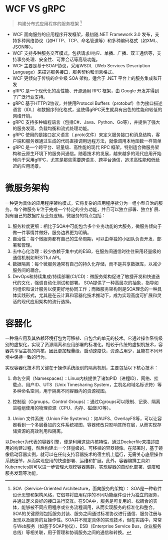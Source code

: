 

# WCF VS gRPC
>构建分布式应用程序的服务框架 [^1]
- WCF 面向服务的应用程序开发框架，最初随.NET Framework 3.0 发布，支持多种网络协议（如HTTP、TCP、命名管道等）和多种编码格式（如XML、JSON等）。
- WCF 支持多种服务交互模式，包括请求/响应、单播、广播、双工通信等，支持事务处理、安全性、可靠会话等高级功能。
- WCF 主要是基于SOAP协议，采用WSDL（Web Services Description Language）来描述服务接口，服务契约和消息格式。
- WCF 更倾向于传统的企业级 SOA 架构，适合于 .NET 平台上的服务集成和开发
- gRPC 是一个现代化的高性能、开源通用 RPC 框架，由 Google 开发并得到了广泛行业支持。
- gRPC 基于HTTP/2协议，并使用Protocol Buffers（protobuf）作为接口描述语言（IDL）和数据序列化格式，这使得gRPC天生就具有出色的性能和较低的网络开销。
- gRPC 支持多种编程语言（包括C#、Java、Python、Go等），并提供了强大的服务发现、负载均衡和流式处理功能。
- gRPC 使用的是接口定义语言（.proto文件）来定义服务接口和消息结构，客户端和服务器通过生成的代码直接调用远程方法，就像调用本地函数一样简单
- gRPC 是一个跨平台、轻量级、高性能的现代 RPC 框架，特别适合微服务架构和云原生环境下的服务间通信。随着技术的发展，越来越多的现代应用开始倾向于采用gRPC，尤其是那些需要跨语言、跨平台通信，追求高性能和低延迟的应用场景。


# 微服务架构
一种更为具体的应用程序架构模式，它将复杂的应用程序拆分为一组小型自治的服务。每个微服务专注于完成一个特定的业务功能，并且可以独立部署、独立扩展、拥有自己的数据库及业务逻辑。微服务的特点包括：

1. 服务粒度更细：相比于SOA中可能包含多个业务功能的大服务，微服务倾向于做一件事情并做好，服务边界更为明确。
2. 自治性：每个微服务都有自己的生命周期，可以由单独的小团队负责开发、部署和管理。
3. 去中心化治理：较少依赖于集中式的ESB，在服务间通信时往往采用轻量级的通信机制如RESTful API。
4. 数据隔离：每个微服务通常有自己的持久化存储，而不是共享数据库，以减少服务间的耦合。
5. DevOps和持续集成/持续部署(CI/CD)：微服务架构促进了敏捷开发和快速迭代的文化，强调自动化测试和部署。
SOA提供了一种高层次的抽象，指导如何组织和设计服务以便更好地协同工作；而微服务架构则是SOA理念的一种具体实践形式，尤其是在云计算和容器化技术推动下，成为实现高度可扩展和灵活的现代应用架构的流行选择。


# 容器化
一种将应用及其依赖环境打包为可移植、自包含的单元的技术。它通过操作系统级别的虚拟化，实现了资源隔离和应用部署的标准化。相较于传统的虚拟机技术，容器共享宿主机的内核，因此更加轻量级，启动速度快，资源占用少，且能在不同环境中保持一致的行为。

实现容器化技术的关键在于操作系统级别的隔离机制，主要包括以下核心技术：

1. 命名空间（Namespaces）：Linux内核提供了诸如PID（进程ID）、网络、挂载点、用户ID、UTS（Unix Timesharing System，主机名和域名标识符）等多种命名空间，用于隔离不同容器内的资源视图。

2. 控制组（Cgroups，Control Groups）：通过Cgroups可以限制、记录、隔离进程组使用的物理资源（CPU、内存、磁盘I/O等）。

3. Union 文件系统（Union File Systems）：如AUFS、OverlayFS等，可以让容器看到一个多层叠加的文件系统视图，容器修改只影响其所在层，从而实现存储资源的高效利用和隔离。

以Docker为代表的容器引擎，便是利用这些内核特性，通过Dockerfile来描述应用的构建过程，然后构建出一个轻量级的、可移植的容器镜像。在部署时，基于镜像启动容器实例，就可以在任何支持容器技术的宿主机上运行，无需关心底层操作系统细节，从而实现应用的快速部署、运维和扩展。此外，容器编排工具如Kubernetes则可以进一步管理大规模容器集群，实现容器的自动化部署、调度和服务发现等功能。

[^1]: SOA（Service-Oriented Architecture，面向服务的架构）： SOA是一种软件设计思想和架构风格，它倡导将应用程序的不同功能组件设计为独立的服务，并通过定义良好的接口进行交互。在SOA中，服务是可复用的、松耦合的实体，能够被不同应用程序或业务流程调用，从而实现服务的标准化和整合。SOA的关键原则包括服务封装、服务之间通过标准协议进行通信、服务注册与发现以及服务的互操作性。SOA并不规定具体的实现技术，但在实践中，常常与Web服务（如基于SOAP协议）、ESB（Enterprise Service Bus，企业服务总线）等相关联，用于管理和协调服务之间的通信和转换。
